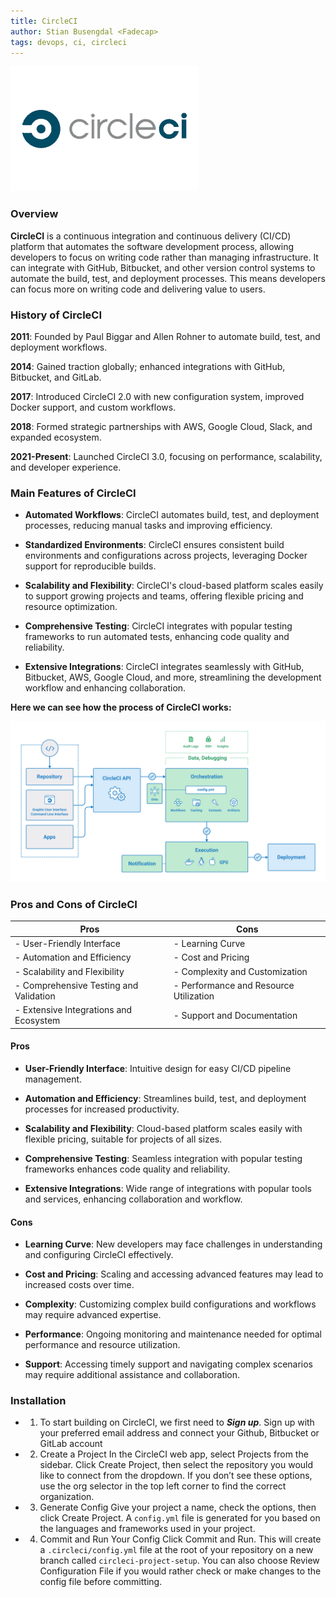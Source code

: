 ```yaml
---
title: CircleCI
author: Stian Busengdal <Fadecap>
tags: devops, ci, circleci
---
```


![CircleCI Process](./src/content/docs/circleci/circlecilogo.png "CircleCI Process")

### Overview

**CircleCI** is a continuous integration and continuous delivery (CI/CD) platform that automates the software development process, allowing developers to focus on writing code rather than managing infrastructure. It can integrate with GitHub, Bitbucket, and other version control systems to automate the build, test, and deployment processes. This means developers can focus more on writing code and delivering value to users.

### History of CircleCI

**2011**: Founded by Paul Biggar and Allen Rohner to automate build, test, and deployment workflows.

**2014**: Gained traction globally; enhanced integrations with GitHub, Bitbucket, and GitLab.

**2017**: Introduced CircleCI 2.0 with new configuration system, improved Docker support, and custom workflows.

**2018**: Formed strategic partnerships with AWS, Google Cloud, Slack, and expanded ecosystem.

**2021-Present**: Launched CircleCI 3.0, focusing on performance, scalability, and developer experience.

### Main Features of CircleCI

- **Automated Workflows**: CircleCI automates build, test, and deployment processes, reducing manual tasks and improving efficiency.
  
- **Standardized Environments**: CircleCI ensures consistent build environments and configurations across projects, leveraging Docker support for reproducible builds.
  
- **Scalability and Flexibility**: CircleCI's cloud-based platform scales easily to support growing projects and teams, offering flexible pricing and resource optimization.
  
- **Comprehensive Testing**: CircleCI integrates with popular testing frameworks to run automated tests, enhancing code quality and reliability.
  
- **Extensive Integrations**: CircleCI integrates seamlessly with GitHub, Bitbucket, AWS, Google Cloud, and more, streamlining the development workflow and enhancing collaboration.

**Here we can see how the process of CircleCI works:**

![CircleCI Process](./src/content/docs/circleci/circleci.png "CircleCI Process")

### Pros and Cons of CircleCI

| **Pros** | **Cons** |
|----------|----------|
| - User-Friendly Interface | - Learning Curve |
| - Automation and Efficiency | - Cost and Pricing |
| - Scalability and Flexibility | - Complexity and Customization |
| - Comprehensive Testing and Validation | - Performance and Resource Utilization |
| - Extensive Integrations and Ecosystem | - Support and Documentation |

#### Pros

- **User-Friendly Interface**: Intuitive design for easy CI/CD pipeline management.
  
- **Automation and Efficiency**: Streamlines build, test, and deployment processes for increased productivity.
  
- **Scalability and Flexibility**: Cloud-based platform scales easily with flexible pricing, suitable for projects of all sizes.
  
- **Comprehensive Testing**: Seamless integration with popular testing frameworks enhances code quality and reliability.
  
- **Extensive Integrations**: Wide range of integrations with popular tools and services, enhancing collaboration and workflow.

#### Cons

- **Learning Curve**: New developers may face challenges in understanding and configuring CircleCI effectively.
  
- **Cost and Pricing**: Scaling and accessing advanced features may lead to increased costs over time.
  
- **Complexity**: Customizing complex build configurations and workflows may require advanced expertise.
  
- **Performance**: Ongoing monitoring and maintenance needed for optimal performance and resource utilization.
  
- **Support**: Accessing timely support and navigating complex scenarios may require additional assistance and collaboration.

### Installation

- 1. To start building on CircleCI, we first need to ***Sign up***. Sign up with your preferred email address and connect your Github, Bitbucket or GitLab account

- 2. Create a Project
In the CircleCI web app, select Projects from the sidebar. Click Create Project, then select the repository you would like to connect from the dropdown. If you don’t see these options, use the org selector in the top left corner to find the correct organization.

- 3. Generate Config
Give your project a name, check the options, then click Create Project. A `config.yml` file is generated for you based on the languages and frameworks used in your project.

- 4. Commit and Run Your Config
Click Commit and Run. This will create a `.circleci/config.yml` file at the root of your repository on a new branch called `circleci-project-setup`. You can also choose Review Configuration File if you would rather check or make changes to the config file before committing.
